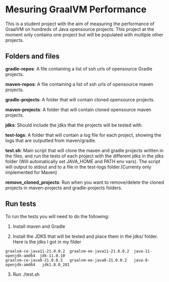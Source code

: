 # Mesuring GraalVM Performance

This is a student project with the aim of measuring the performance of GraalVM on hundreds of Java opensource projects. This project at the moment only contains one project but will be populated with multiple other projects. 

## Folders and files
**gradle-repos**: A file containing a list of ssh urls of opensource Gradle projects.

**maven-repos**: A file containing a list of ssh urls of opensource maven projects.

**gradle-projects**: A folder that will contain cloned opensource projects.

**maven-projects**: A folder that will contain cloned opensource maven projects.

**jdks**: Should include the jdks that the projects will be tested with. 

**test-logs**: A folder that will contain a log file for each project, showing the logs that are outputted from maven/gradle. 

**test.sh**: Main script that will clone the maven and gradle projects written in the files, and run the tests of each project with the different jdks in the jdks folder (Will automatically set JAVA_HOME and PATH env vars). The script will output to stdout and to a file in the test-logs folder.(Currenty only implemented for Maven)

**remove_cloned_projects**: Run when you want to remove/delete the cloned projects in maven-projects and gradle-projects folders. 

## Run tests

To run the tests you will need to do the following:

1. Install maven and Gradle

2. Install the JDKS that will be tested and place them in the jdks/ folder. Here is the jdks I got in my filder 

```
graalvm-ce-java11-21.0.0.2  graalvm-ee-java11-21.0.0.2  java-11-openjdk-amd64  jdk-11.0.10
graalvm-ce-java8-21.0.0.2   graalvm-ee-java8-21.0.0.2   java-8-openjdk-amd64   jdk1.8.0_281

```
3. Run ./test.sh